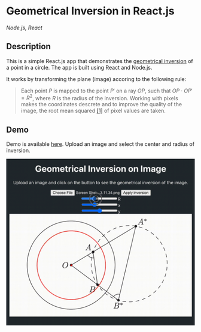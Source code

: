 # Geometrical Inversion in React.js

_Node.js, React_

## Description

This is a simple React.js app that demonstrates the [geometrical inversion](https://en.wikipedia.org/wiki/Inversive_geometry) of a point in a circle. The app is built using React and Node.js.

It works by transforming the plane (image) accoring to the following rule:

> Each point $P$ is mapped to the point $P'$ on a ray $OP$, such that $OP \cdot OP' = R^2$, where $R$ is the radius of the inversion.
> Working with pixels makes the coordinates descrete and to improve the quality of the image, the root mean squared [[1]](https://www.youtube.com/watch?v=LKnqECcg6Gw&ab_channel=minutephysics) of pixel values are taken.

## Demo

Demo is available [here](https://nomomon.github.io/inversion-geometry). Upload an image and select the center and radius of inversion.

![demonstration](./demo.gif)

